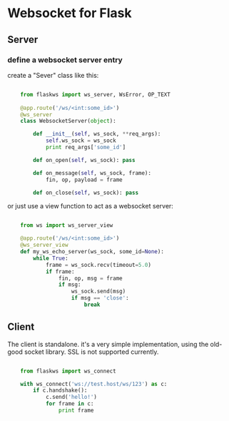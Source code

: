 # Websocket for Flask


## Server

### define a websocket server entry

create a "Sever" class like this:

```python

	from flaskws import ws_server, WsError, OP_TEXT
	
	@app.route('/ws/<int:some_id>')
	@ws_server
	class WebsocketServer(object):

		def __init__(self, ws_sock, **req_args):
			self.ws_sock = ws_sock
			print req_args['some_id']

		def on_open(self, ws_sock): pass

		def on_message(self, ws_sock, frame):
			fin, op, payload = frame

		def on_close(self, ws_sock): pass
```

or just use a view function to act as a websocket server:

```python

	from ws import ws_server_view

	@app.route('/ws/<int:some_id>')
	@ws_server_view
	def my_ws_echo_server(ws_sock, some_id=None):
		while True:
			frame = ws_sock.recv(timeout=5.0)
			if frame:
				fin, op, msg = frame
				if msg:
					ws_sock.send(msg)
					if msg == 'close':
						break

```

## Client

The client is standalone. it's a very simple implementation, using the old-good socket library. SSL is not supported currently.

```python

	from flaskws import ws_connect

	with ws_connect('ws://test.host/ws/123') as c:
		if c.handshake():
			c.send('hello!')
			for frame in c:
				print frame

```
